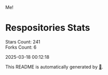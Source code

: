 Me!

# Respositories Stats
Stars Count: 241  
Forks Count: 6

2025-03-18 00:12:18  

This README is automatically generated by [🐰](https://github.com/rnitta/rnitta).
